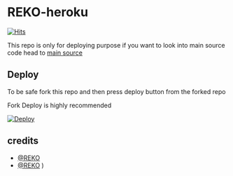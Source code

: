 # REKO-heroku
[![Hits](https://hits.seeyoufarm.com/api/count/incr/badge.svg?url=https%3A%2F%2Fgithub.com%2Ftgcatub%2Fnekopack&count_bg=%2379C83D&title_bg=%23555555&icon=&icon_color=%23E7E7E7&title=hits&edge_flat=false)](https://github.com/REKO)

This repo is only for deploying purpose if you want to look into main source code head to [main source](https://github.com/Zilzalll/REKO) 

## Deploy

To be safe fork this repo and then press deploy button from the forked repo 

Fork Deploy is highly recommended

[![Deploy](https://www.herokucdn.com/deploy/button.svg)](https://heroku.com/deploy)

## credits
   - [@REKO](https://t.me/REKO)
   - [@REKO](https://t.me/REKO)
)
